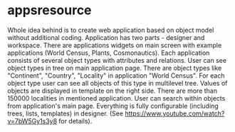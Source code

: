 appsresource
============

Whole idea behind is to create web application based on object model without additional coding. 
Application has two parts - designer and workspace. There are applications widgets on main screen 
with example applications (World Census, Plants, Cosmonautics). Each application consists of several 
object types with attributes and relations. User can see object types in tree on main application page. 
There are object types like "Continent", "Country", "Locality" in application "World Census". 
For each object type user can see all objects of this type in multilevel tree. Values of objects are displayed 
in template on the right side. There are more than 150000 localities in mentioned application. 
User can search within objects from application's main page. Everything is fully configurable 
(including trees, lists, templates) in designer. (See https://www.youtube.com/watch?v=7bW5Gy1s3y8 for details).
